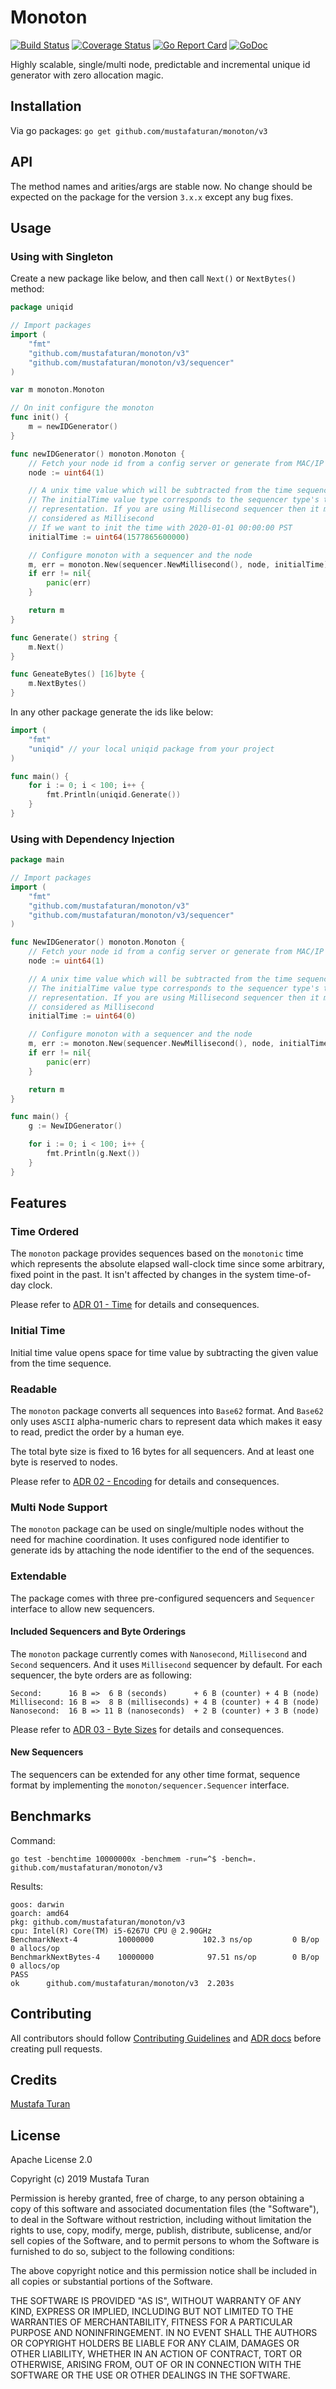 # Monoton

[![Build Status](https://travis-ci.org/mustafaturan/monoton.svg?branch=master)](https://travis-ci.org/mustafaturan/monoton)
[![Coverage Status](https://coveralls.io/repos/github/mustafaturan/monoton/badge.svg?branch=master)](https://coveralls.io/github/mustafaturan/monoton?branch=main)
[![Go Report Card](https://goreportcard.com/badge/github.com/mustafaturan/monoton)](https://goreportcard.com/report/github.com/mustafaturan/monoton)
[![GoDoc](https://godoc.org/github.com/mustafaturan/monoton?status.svg)](https://godoc.org/github.com/mustafaturan/monoton/v3)

Highly scalable, single/multi node, predictable and incremental unique id
generator with zero allocation magic.

## Installation

Via go packages:
```go get github.com/mustafaturan/monoton/v3```

## API

The method names and arities/args are stable now. No change should be expected
on the package for the version `3.x.x` except any bug fixes.

## Usage

### Using with Singleton

Create a new package like below, and then call `Next()` or `NextBytes()` method:

```go
package uniqid

// Import packages
import (
	"fmt"
	"github.com/mustafaturan/monoton/v3"
	"github.com/mustafaturan/monoton/v3/sequencer"
)

var m monoton.Monoton

// On init configure the monoton
func init() {
	m = newIDGenerator()
}

func newIDGenerator() monoton.Monoton {
	// Fetch your node id from a config server or generate from MAC/IP address
	node := uint64(1)

	// A unix time value which will be subtracted from the time sequence value.
	// The initialTime value type corresponds to the sequencer type's time
	// representation. If you are using Millisecond sequencer then it must be
	// considered as Millisecond
	// If we want to init the time with 2020-01-01 00:00:00 PST
	initialTime := uint64(1577865600000)

	// Configure monoton with a sequencer and the node
	m, err = monoton.New(sequencer.NewMillisecond(), node, initialTime)
	if err != nil{
		panic(err)
	}

	return m
}

func Generate() string {
	m.Next()
}

func GeneateBytes() [16]byte {
	m.NextBytes()
}
```

In any other package generate the ids like below:

```go
import (
	"fmt"
	"uniqid" // your local uniqid package from your project
)

func main() {
	for i := 0; i < 100; i++ {
		fmt.Println(uniqid.Generate())
	}
}
```

### Using with Dependency Injection

```go
package main

// Import packages
import (
	"fmt"
	"github.com/mustafaturan/monoton/v3"
	"github.com/mustafaturan/monoton/v3/sequencer"
)

func NewIDGenerator() monoton.Monoton {
	// Fetch your node id from a config server or generate from MAC/IP address
	node := uint64(1)

	// A unix time value which will be subtracted from the time sequence value.
	// The initialTime value type corresponds to the sequencer type's time
	// representation. If you are using Millisecond sequencer then it must be
	// considered as Millisecond
	initialTime := uint64(0)

	// Configure monoton with a sequencer and the node
	m, err := monoton.New(sequencer.NewMillisecond(), node, initialTime)
	if err != nil{
		panic(err)
	}

	return m
}

func main() {
	g := NewIDGenerator()

	for i := 0; i < 100; i++ {
		fmt.Println(g.Next())
	}
}
```

## Features

### Time Ordered

The `monoton` package provides sequences based on the `monotonic` time which
represents the absolute elapsed wall-clock time since some arbitrary, fixed
point in the past. It isn't affected by changes in the system time-of-day clock.

Please refer to [ADR 01 - Time](docs/adrs/time.md) for details and consequences.

### Initial Time

Initial time value opens space for time value by subtracting the given value
from the time sequence.

### Readable

The `monoton` package converts all sequences into `Base62` format. And `Base62`
only uses `ASCII` alpha-numeric chars to represent data which makes it easy to
read, predict the order by a human eye.

The total byte size is fixed to 16 bytes for all sequencers. And at least one
byte is reserved to nodes.

Please refer to [ADR 02 - Encoding](docs/adrs/encoding.md) for details and
consequences.

### Multi Node Support

The `monoton` package can be used on single/multiple nodes without the need for
machine coordination. It uses configured node identifier to generate ids by
attaching the node identifier to the end of the sequences.

### Extendable

The package comes with three pre-configured sequencers and `Sequencer` interface
to allow new sequencers.

#### Included Sequencers and Byte Orderings

The `monoton` package currently comes with `Nanosecond`, `Millisecond` and
`Second` sequencers. And it uses `Millisecond` sequencer by default. For each
sequencer, the byte orders are as following:

```
Second:      16 B =>  6 B (seconds)      + 6 B (counter) + 4 B (node)
Millisecond: 16 B =>  8 B (milliseconds) + 4 B (counter) + 4 B (node)
Nanosecond:  16 B => 11 B (nanoseconds)  + 2 B (counter) + 3 B (node)
```

Please refer to [ADR 03 - Byte Sizes](docs/adrs/byte-sizes.md) for details and
consequences.

#### New Sequencers

The sequencers can be extended for any other time format, sequence format by
implementing the `monoton/sequencer.Sequencer` interface.

## Benchmarks

Command:
```
go test -benchtime 10000000x -benchmem -run=^$ -bench=. github.com/mustafaturan/monoton/v3
```

Results:
```
goos: darwin
goarch: amd64
pkg: github.com/mustafaturan/monoton/v3
cpu: Intel(R) Core(TM) i5-6267U CPU @ 2.90GHz
BenchmarkNext-4        	10000000	       102.3 ns/op	       0 B/op	       0 allocs/op
BenchmarkNextBytes-4   	10000000	        97.51 ns/op	       0 B/op	       0 allocs/op
PASS
ok  	github.com/mustafaturan/monoton/v3	2.203s
```

## Contributing

All contributors should follow [Contributing Guidelines](CONTRIBUTING.md) and
[ADR docs](docs/adrs) before creating pull requests.

## Credits

[Mustafa Turan](https://github.com/mustafaturan)

## License

Apache License 2.0

Copyright (c) 2019 Mustafa Turan

Permission is hereby granted, free of charge, to any person obtaining a copy of
this software and associated documentation files (the "Software"), to deal in
the Software without restriction, including without limitation the rights to
use, copy, modify, merge, publish, distribute, sublicense, and/or sell copies of
the Software, and to permit persons to whom the Software is furnished to do so,
subject to the following conditions:

The above copyright notice and this permission notice shall be included in all
copies or substantial portions of the Software.

THE SOFTWARE IS PROVIDED "AS IS", WITHOUT WARRANTY OF ANY KIND, EXPRESS OR
IMPLIED, INCLUDING BUT NOT LIMITED TO THE WARRANTIES OF MERCHANTABILITY, FITNESS
FOR A PARTICULAR PURPOSE AND NONINFRINGEMENT. IN NO EVENT SHALL THE AUTHORS OR
COPYRIGHT HOLDERS BE LIABLE FOR ANY CLAIM, DAMAGES OR OTHER LIABILITY, WHETHER
IN AN ACTION OF CONTRACT, TORT OR OTHERWISE, ARISING FROM, OUT OF OR IN
CONNECTION WITH THE SOFTWARE OR THE USE OR OTHER DEALINGS IN THE SOFTWARE.
